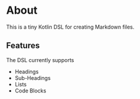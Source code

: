 # About

This is a tiny Kotlin DSL for creating Markdown files.

## Features

The DSL currently supports

- Headings
- Sub-Headings
- Lists
- Code Blocks